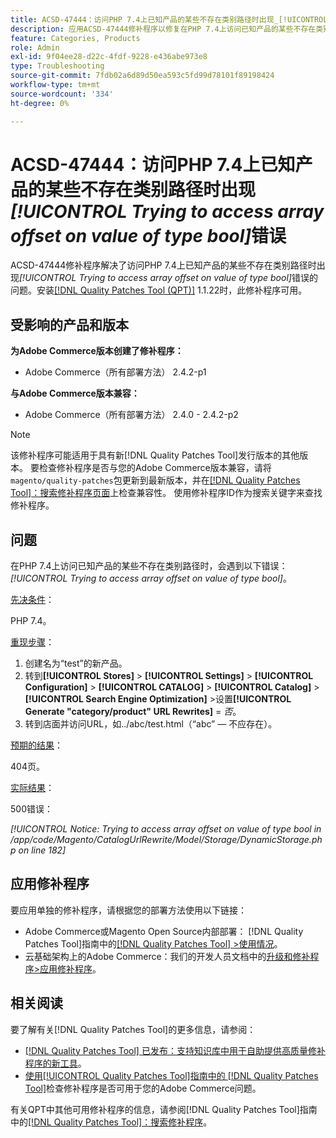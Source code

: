 ```yaml
---
title: ACSD-47444：访问PHP 7.4上已知产品的某些不存在类别路径时出现_[!UICONTROL Trying to access array offset on value of type bool]_错误
description: 应用ACSD-47444修补程序以修复在PHP 7.4上访问已知产品的某些不存在类别路径时出现_[!UICONTROL Trying to access array offset on value of type bool]_错误的Adobe Commerce问题。
feature: Categories, Products
role: Admin
exl-id: 9f04ee28-d22c-4fdf-9228-e436abe973e8
type: Troubleshooting
source-git-commit: 7fdb02a6d89d50ea593c5fd99d78101f89198424
workflow-type: tm+mt
source-wordcount: '334'
ht-degree: 0%

---
```


# ACSD-47444：访问PHP 7.4上已知产品的某些不存在类别路径时出现&#x200B;_[!UICONTROL Trying to access array offset on value of type bool]_&#x200B;错误

ACSD-47444修补程序解决了访问PHP 7.4上已知产品的某些不存在类别路径时出现&#x200B;_[!UICONTROL Trying to access array offset on value of type bool]_&#x200B;错误的问题。安装[[!DNL Quality Patches Tool (QPT)]](https://experienceleague.adobe.com/zh-hans/docs/commerce-operations/tools/quality-patches-tool/quality-patches-tool-to-self-serve-quality-patches) 1.1.22时，此修补程序可用。

## 受影响的产品和版本

**为Adobe Commerce版本创建了修补程序：**
* Adobe Commerce（所有部署方法） 2.4.2-p1

**与Adobe Commerce版本兼容：**
* Adobe Commerce（所有部署方法） 2.4.0 - 2.4.2-p2

>[!NOTE]
>
>该修补程序可能适用于具有新[!DNL Quality Patches Tool]发行版本的其他版本。 要检查修补程序是否与您的Adobe Commerce版本兼容，请将`magento/quality-patches`包更新到最新版本，并在[[!DNL Quality Patches Tool]：搜索修补程序页面](https://experienceleague.adobe.com/tools/commerce-quality-patches/index.html?lang=zh-Hans)上检查兼容性。 使用修补程序ID作为搜索关键字来查找修补程序。

## 问题

在PHP 7.4上访问已知产品的某些不存在类别路径时，会遇到以下错误： _[!UICONTROL Trying to access array offset on value of type bool]_。

<u>先决条件</u>：

PHP 7.4。

<u>重现步骤</u>：

1. 创建名为“test”的新产品。
1. 转到&#x200B;**[!UICONTROL Stores]** > **[!UICONTROL Settings]** > **[!UICONTROL Configuration]** > **[!UICONTROL CATALOG]** > **[!UICONTROL Catalog]** > **[!UICONTROL Search Engine Optimization]** >设置&#x200B;**[!UICONTROL Generate "category/product" URL Rewrites]** = _否_。
1. 转到店面并访问URL，如../abc/test.html（“abc” — 不应存在）。

<u>预期的结果</u>：

404页。

<u>实际结果</u>：

500错误：

_[!UICONTROL Notice: Trying to access array offset on value of type bool in /app/code/Magento/CatalogUrlRewrite/Model/Storage/DynamicStorage.php on line 182]_

## 应用修补程序

要应用单独的修补程序，请根据您的部署方法使用以下链接：

* Adobe Commerce或Magento Open Source内部部署： [!DNL Quality Patches Tool]指南中的[[!DNL Quality Patches Tool] >使用情况](/help/tools/quality-patches-tool/usage.md)。
* 云基础架构上的Adobe Commerce：我们的开发人员文档中的[升级和修补程序>应用修补程序](https://experienceleague.adobe.com/docs/commerce-cloud-service/user-guide/develop/upgrade/apply-patches.html?lang=zh-Hans)。

## 相关阅读

要了解有关[!DNL Quality Patches Tool]的更多信息，请参阅：

* [[!DNL Quality Patches Tool] 已发布：支持知识库中用于自助提供高质量修补程序的新工具](https://experienceleague.adobe.com/zh-hans/docs/commerce-operations/tools/quality-patches-tool/quality-patches-tool-to-self-serve-quality-patches)。
* [使用[!UICONTROL Quality Patches Tool]指南中的 [!DNL Quality Patches Tool]](/help/tools/quality-patches-tool/patches-available-in-qpt/check-patch-for-magento-issue-with-magento-quality-patches.md)检查修补程序是否可用于您的Adobe Commerce问题。


有关QPT中其他可用修补程序的信息，请参阅[!DNL Quality Patches Tool]指南中的[[!DNL Quality Patches Tool]：搜索修补程序](https://experienceleague.adobe.com/tools/commerce-quality-patches/index.html?lang=zh-Hans)。
